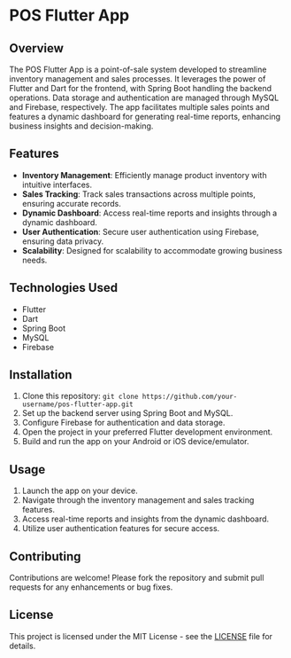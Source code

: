 # POS Flutter App

## Overview

The POS Flutter App is a point-of-sale system developed to streamline inventory management and sales processes. It leverages the power of Flutter and Dart for the frontend, with Spring Boot handling the backend operations. Data storage and authentication are managed through MySQL and Firebase, respectively. The app facilitates multiple sales points and features a dynamic dashboard for generating real-time reports, enhancing business insights and decision-making.

## Features

- **Inventory Management**: Efficiently manage product inventory with intuitive interfaces.
- **Sales Tracking**: Track sales transactions across multiple points, ensuring accurate records.
- **Dynamic Dashboard**: Access real-time reports and insights through a dynamic dashboard.
- **User Authentication**: Secure user authentication using Firebase, ensuring data privacy.
- **Scalability**: Designed for scalability to accommodate growing business needs.

## Technologies Used

- Flutter
- Dart
- Spring Boot
- MySQL
- Firebase

## Installation

1. Clone this repository: `git clone https://github.com/your-username/pos-flutter-app.git`
2. Set up the backend server using Spring Boot and MySQL.
3. Configure Firebase for authentication and data storage.
4. Open the project in your preferred Flutter development environment.
5. Build and run the app on your Android or iOS device/emulator.

## Usage

1. Launch the app on your device.
2. Navigate through the inventory management and sales tracking features.
3. Access real-time reports and insights from the dynamic dashboard.
4. Utilize user authentication features for secure access.

## Contributing

Contributions are welcome! Please fork the repository and submit pull requests for any enhancements or bug fixes.

## License

This project is licensed under the MIT License - see the [LICENSE](LICENSE) file for details.
